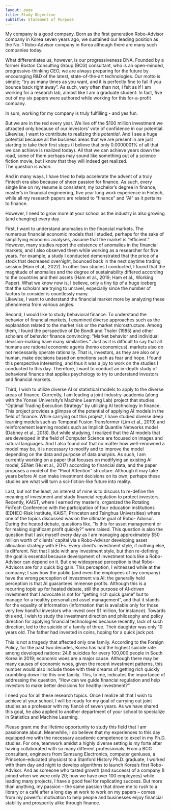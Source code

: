 ```yaml
---
layout: page
title: Study Objective
subtitle: Statement of Purpose 
---
```

 
<p>My company is a good company. Born as the first generation Robo-Advisor company in Korea seven years ago, we sustained our leading position as the No. 1 Robo-Advisor company in Korea although there are many such companies today.</p>
 
<p>What differentiates us, however, is our progressiveness DNA. Founded by a former Boston Consulting Group (BCG) consultant, who is an open-minded, progressive-thinking CEO, we are always preparing for the future by encouraging R&D of the latest, state-of-the-art technologies. Our motto is simple; “try as many times as you want, and it is perfectly fine to fail if you bounce back right away”. As such, very often than not, I felt as if I am working for a research lab, almost like I am a graduate student: In fact, five out of my six papers were authored while working for this for-a-profit company.</p>
 
<p>In sum, working for my company is truly fulfilling - and yes fun.</p>
 
<p>But we are in the red every year. We live off the $100 million investment we attracted only because of our investors’ vote of confidence in our potential. Likewise, I want to contribute to realizing this <em>potential</em>. And I see a huge potential because all the business areas that we are present in are just starting to take their first steps (I believe that only 0.0000001% of all that we can achieve is realized today). All that we can achieve years down the road, some of them perhaps may sound like something out of a science fiction movie, but I know that they will indeed get realized. <br>The question is <em>when</em>. </p>

<p>And in many ways, I have tried to help accelerate the advent of a truly Fintech era also because of sheer passion for finance. As such, every single line on my resume is consistent; my bachelor’s degree in finance, master’s in financial engineering, five year long work experience in Fintech, while all my research papers are related to “finance” and “AI” as it pertains to finance.</p>
 

<p>However, I need to grow more at your school as the industry is also growing (and changing) every day.</p>

<p>First, I want to understand anomalies in the financial markets. The numerous financial economic models that I studied, perhaps for the sake of simplifying economic analyses, assume that the market is “efficient.” However, many studies report the existence of anomalies in the financial markets, and I also observed them while working as a researcher for five years. For example, a study I conducted demonstrated that the price of a stock that decreased overnight, bounced back in the next daytime trading session (Ham et al., 2022). In other two studies I conducted, I found that the magnitude of anomalies and the degree of sustainability differed according to the countries and their assets (Ham et al., 2019; Ham et al., Working Paper). What we know now is, I believe, only a tiny tip of a huge iceberg that the scholars are trying to unravel, especially since the number of factors to consider is countlessly many. <br>Likewise, I want to understand the financial market more by analyzing these phenomena from various angles.</p>

<p>Second, I would like to study behavioral finance. To understand the behavior of financial markets, I examined diverse approaches such as the explanation related to the market risk or the market microstructure. Among them, I found the perspective of De Bondt and Thaler (1985) and other scholars of behavior finance convincing: “Market behavior and individual decision-making have many similarities.” Just as it is difficult to say that all humans are rational economic agents (homo economicus), markets also do not necessarily operate rationally. That is, investors, as they are also only human, make decisions based on emotions such as fear and hope. I found this perspective interesting, and thus it was a joy to work on the studies I conducted to this day. Therefore, I want to conduct an in-depth study of behavioral finance that applies psychology to try to understand investors and financial markets.</p>

<p>Third, I wish to utilize diverse AI or statistical models to apply to the diverse areas of finance. Currently, I am leading a joint industry-academia (along with the Yonsei University’s Machine Learning Lab) project that studies “Optimal Trading Execution Strategy” by utilizing AI technology in finance. This project provides a glimpse of the potential of applying AI models in the field of finance. While carrying out this project, I have studied diverse deep learning models such as Temporal Fusion Transformer (Lim et al., 2019) and reinforcement learning models such as Implicit Quantile Networks model (Dabney et al., 2018). But while studying, I realized that the AI models that are developed in the field of Computer Science are focused on images and natural languages. And I also found out that no matter how well-renowned a model may be, it is necessary to modify and to improve the model depending on the data and purpose of data analysis. As such, I am currently working on a paper that focuses on modifying an existing AI model, SENet (Hu et al., 2017) according to financial data, and the paper proposes a model of the “Pivot Attention” structure. Although it may take years before AI can make investment decisions on its own, perhaps these studies are what will turn a sci-fiction-like future into      reality.</p>

<p>Last, but not the least, an interest of mine is to discuss to re-define the meaning of investment and study financial regulation to protect investors. Recently, KAIST, where I earned my master’s, organized the Rotating FinTech Conference with the participation of four education institutions (EDHEC-Risk Institute, KAIST, Princeton and Tsinghua Universities) where one of the topics discussed was on the ultimate goal of Robo- Advisor. During the heated debate, questions like, “Is this for asset management or for making significant profit quickly?” were raised. This question is also the question that I ask myself every day as I am managing approximately $50 million worth of clients’ capital via s Robo-Advisor developing asset allocation strategy with ETFs. Every client’s investment style, if nothing else, is different. Not that I side with any investment style, but then re-defining the goal is essential because development of investment tools like a Robo-Advisor can depend on it. But one widespread perception is that Robo-Advisors are for a quick big gain. This perception, I witnessed while at the company; I saw how the public (and even the employees of my company) have the wrong perception of investment via AI; the generally held perception is that AI guarantees immense profits. Although this is a recurring topic up for heated debate, still the purpose of AI-driven investment that I advocate is not for “getting rich quick game” but to manage for a healthy personalized asset management”, and that it stands for the equality of information (information that is available only for those very few handful investors who invest over $1 million, for instance). Towards this end, I wish to study the investment direction and philosophy and policy direction for applying financial technologies because recently, lack of such direction, led to the suicide of a family of three. Their daughter was only 10 years old. The father had invested in coins, hoping for a quick jack pot.</p>

<p>This is not a tragedy that affected only one family. According to the Foreign Policy, for the past two decades, Korea has had the highest suicide rate among developed nations: 24.6 suicides for every 100,000 people in South Korea in 2019; economic woes are a major cause. Although there may be many causes of economic woes, given the recent investment patterns, this number would also include those with their dreams of getting rich quickly crumbling down like this one family. This, to me, indicates the importance of addressing the question, “How can we guide financial regulation and help investors to make better decisions for healthy investment?”</p>

<p>I need you for all these research topics. Once I realize all that I wish to achieve at your school, I will be ready for my goal of carrying out joint studies as a professor with my fiancé of seven years. As we have      shared this goal, he also applied to another department of your school to specialize in Statistics and Machine Learning. </p>

<p>Please grant me the lifetime opportunity to study this field that I am passionate about. Meanwhile, I do believe that my experiences to this day equipped me with the necessary academic competence to excel in my Ph.D. studies. For one, teamwork amidst a highly diverse setting is my forte after having collaborated with so many different professionals. From a BCG consultant, engineers from Samsung Electronics, computer geniuses, a Princeton-educated physicist to a Stanford History Ph.D. graduate, I worked with them day and night to develop algorithms to launch Korea’s first Robo-Advisor. And as someone who tasted growth (and success) of a company (I joined when we were only 20; now we have over 100 employees) while leading many projects, I have a good feel for replicating success. But more than anything, my passion – the same passion that drove me to rush to a library or a café after a long day at work to work on my papers – comes from my powerful motivation to help people and businesses enjoy financial stability and prosperity alike through finance.</p>
